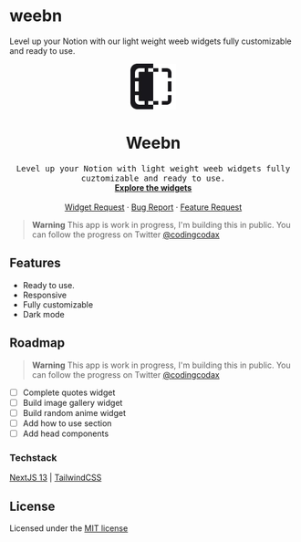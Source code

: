# weebn

Level up your Notion with our light weight weeb widgets fully customizable and ready to use.

<p align='center'>
  <a href='https://github.com/codingcodax/weebn'>
    <img src='./public/images/logo.jpg' width='80' height='80' />
  </a>

  <h1 align='center'>Weebn</h1>

  <p align='center'>
    <samp>Level up your Notion with light weight weeb widgets fully cuztomizable and ready to use.</samp>
    <br />
    <a href='https://weebn.vercel.app/' rel='noopener noreferrer' target='_blank'><strong>Explore the widgets</strong></a>
    <br />
    <br />
    <a href='https://github.com/codingcodax/weebn/discussions/'>Widget Request</a>
    ·
    <a href='https://github.com/codingcodax/weebn/issues/'>Bug Report</a>
    ·
    <a href='https://github.com/codingcodax/weebn/issues/'>Feature Request</a>
  </p>
</p>

> **Warning**
> This app is work in progress, I'm building this in public. You can follow the progress on Twitter [@codingcodax](https://twitter.com/codingcodax)

## Features

- Ready to use.
- Responsive
- Fully customizable
- Dark mode

## Roadmap

> **Warning**
> This app is work in progress, I'm building this in public. You can follow the progress on Twitter [@codingcodax](https://twitter.com/codingcodax)

- [ ] Complete quotes widget
- [ ] Build image gallery widget
- [ ] Build random anime widget
- [ ] Add how to use section
- [ ] Add head components

### Techstack

[NextJS 13](https://nextjs.org/) | [TailwindCSS](https://tailwindcss.com/)

## License

Licensed under the [MIT license](./LICENSE.md)
